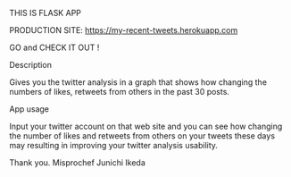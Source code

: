 THIS IS FLASK APP

PRODUCTION SITE:
https://my-recent-tweets.herokuapp.com

GO and CHECK IT OUT !

Description

Gives you the twitter analysis in a graph that shows how changing the numbers of likes, retweets from others in the past 30 posts.

App usage

Input your twitter account on that web site and you can see how changing the number of likes and retweets from others on your tweets these days may resulting in improving your twitter analysis usability.

Thank you.
Misprochef
Junichi Ikeda
